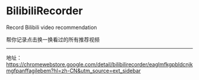 # BilibiliRecorder

Record Bilibili video recommendation

帮你记录点击换一换看过的所有推荐视频

-----

地址：https://chromewebstore.google.com/detail/bilibilirecorder/eaglmfkgpbldcnjkmgfpanffagilebem?hl=zh-CN&utm_source=ext_sidebar
